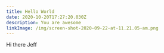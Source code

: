 ```yaml
---
title: Hello World
date: 2020-10-20T17:27:20.030Z
description: You are awesome
linkImage: /img/screen-shot-2020-09-22-at-11.21.05-am.png
---
```

Hi there Jeff